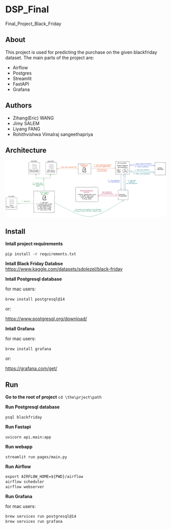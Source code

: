# DSP_Final
Final_Project_Black_Friday
## About
This project is used for predicting the purchase on the given blackfriday dataset. The main parts of the project are:

* Airflow
* Postgres
* Streamlit
* FastAPI
* Grafana


## Authors
* Zihang(Eric) WANG
* Jimy SALEM
* Liyang FANG
* Rohithvishwa Vimalraj sangeethapriya

## Architecture
![project-architecture.png](screenshots/project-architecture.png)
## Install
**Intall project requirements**

`pip install -r requirements.txt`

**Intall Black Friday Databse**
https://www.kaggle.com/datasets/sdolezel/black-friday

**Intall Postgresql database**

for mac users:

`brew install postgresql@14`

or:

https://www.postgresql.org/download/

**Intall Grafana**

for mac users:

`brew install grafana`

or:

https://grafana.com/get/

## Run
**Go to the root of project**
`cd \the\prject\path`

**Run Postgresql database**

`psql blackfriday`

**Run Fastapi**

`uvicorn api.main:app`

**Run webapp**

`streamlit run pages/main.py`

**Run Airflow**
```
export AIRFLOW_HOME=${PWD}/airflow
airflow scheduler
airflow webserver
```

**Run Grafana**

for mac users:
```
brew services run postgresql@14
brew services run grafana
```
